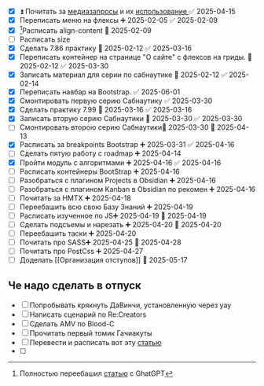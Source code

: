 - [x] ⏫ Почитать за [медиазапросы](https://developer.mozilla.org/ru/docs/Web/CSS/@media#media_features) и их [использование ](https://developer.mozilla.org/ru/docs/Web/CSS/CSS_media_queries/Using_media_queries) ✅ 2025-04-15
- [x] Переписать меню на флексы ➕ 2025-02-05 ✅ 2025-02-09
- [x] [^2025-07-03]Расписать align-content 📅 2025-02-09
- [ ] Расписать size
- [x] Сделать 7.86 практику 📅 2025-02-12 ✅ 2025-03-16
- [x] Переписать контейнер на странице "О сайте" с флексов на гриды. 📅 2025-02-12 ✅ 2025-03-30
- [x] Записать материал для серии по сабнаутике 📅 2025-02-12 ✅ 2025-02-14
- [x] Переписать навбар на Bootstrap. ✅ 2025-06-01
- [x] Смонтировать первую серию Сабнаутику ✅ 2025-03-30
- [x] Сделать практику 7.99 📅 2025-03-16 ✅ 2025-03-16
- [x] Записать вторую серию Сабнаутики 📅 2025-03-30 ✅ 2025-03-30
- [ ] Смонтировать второю серию Сабнаутики📅 2025-03-30 🛫 2025-04-13 
- [x] Расписать за breakpoints Bootstrap ➕ 2025-03-31 ✅ 2025-04-16
- [ ] Сделать пятую работу с roadmap ➕ 2025-04-14 
- [x] Пройти модуль с алгоритмами ➕ 2025-04-16 ✅ 2025-04-16
- [ ] Расписать контейнеры BootStrap ➕ 2025-04-16 
- [ ] Разобраться с плагином Projects в Obsidian ➕ 2025-04-16
- [ ] Разобраться с плагином Kanban в Obsidian по рекомен ➕ 2025-04-16
- [ ] Почитать за HMTX ➕ 2025-04-18 
- [ ] Переебашить всю свою Базу Знаний ➕ 2025-04-19 
- [ ] Расписать изученное по JS➕ 2025-04-19 🛫 2025-04-19 
- [ ] Сделать подсъемы и нарезать ➕ 2025-04-20 🛫 2025-04-20 
- [ ] Переебашить таски ➕ 2025-04-20 
- [ ] Почитать про SASS➕ 2025-04-25 🛫 2025-04-28 
- [ ] Почитать про PostCss ➕ 2025-04-27 
- [ ] Доделать [[Организация отступов]] 🛫 2025-05-17 
## Че надо сделать в отпуск
- [ ] Попробывать крякнуть ДаВинчи, установленную через yay
- [ ] Написать сценарий по Re:Creators
- [ ] Сделать AMV по Blood-C
- [ ] Прочитать первый томик Гачиакуты
- [ ] Перевести и расписать вот эту [статью](https://docs.fedoraproject.org/en-US/quick-docs/virtualization-getting-started/)
- [ ] 

[^2025-07-03]: Полностью переебашил [статью](obsidian://open?vault=Obsidian&file=HTML%2C%20CSS%2C%20JS%2FCSS%2FDisplay%2FFlexbox) с GhatGPT

